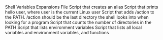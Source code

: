 Shell Variables Expansions File
Script that creates an alias
Script that prints hello user, where user is the current Linux user
Script that adds /action to the PATH. /action should be the last directory the shell looks into when looking for a program
Script that counts the number of directories in the PATH
Script that lists environment variables
Script that lists all local variables and environment variables, and functions

